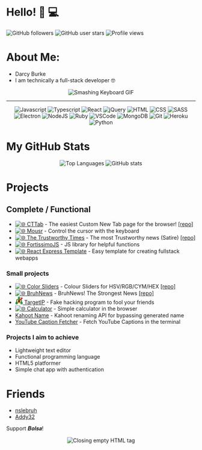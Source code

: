 # Hello! 🌊 💻

![GitHub followers](https://img.shields.io/github/followers/darccyy?style=flat-square) ![GitHub user stars](https://img.shields.io/github/stars/darccyy?style=flat-square) ![Profile views](https://komarev.com/ghpvc/?username=darccyy&style=flat-square&color=blue)

# About Me:

- Darcy Burke
- I am technically a full-stack developer 🤓

<div align="center">

![Smashing Keyboard GIF](https://media0.giphy.com/media/5xtDaryREtat7r2obvi/giphy.gif?cid=ecf05e47zkeipmvp7qyq05rh1ctacrme7zr1by10fdokdnnt&rid=giphy.gif&ct=s)

</div>

---

<!-- Languages / Tools -->

<div align="center">
  <img src="https://cdn.worldvectorlogo.com/logos/logo-javascript.svg" alt="Javascript" width=50 height=50/> <img src="https://cdn.worldvectorlogo.com/logos/typescript.svg" alt="Typescript" width=50 height=50/> <img src="https://cdn.worldvectorlogo.com/logos/react-2.svg" alt="React" width=50 height=50/> <img src="https://cdn.worldvectorlogo.com/logos/jquery-4.svg" alt="jQuery" width=50 width=50 height=50/> <img src="https://cdn.worldvectorlogo.com/logos/html-1.svg" alt="HTML" width=50 height=50/> <img src="https://cdn.worldvectorlogo.com/logos/css-3.svg" alt="CSS" width=50 height=50/> <img src="https://cdn.worldvectorlogo.com/logos/sass-1.svg" alt="SASS" width=50 height=50/> <img src="https://cdn.worldvectorlogo.com/logos/electron-1.svg" alt="Electron" width=50 height=50/> <img src="https://cdn.worldvectorlogo.com/logos/nodejs-1.svg" alt="NodeJS" width=50 height=50/> <img src="https://cdn.worldvectorlogo.com/logos/ruby.svg" alt="Ruby" width=50 height=50/> <img src="https://cdn.worldvectorlogo.com/logos/visual-studio-code-1.svg" alt="VSCode" width=50 height=50/> <img src="https://cdn.worldvectorlogo.com/logos/mongodb-icon-1.svg" alt="MongoDB" width=50 height=50/> <img src="https://cdn.worldvectorlogo.com/logos/git-icon.svg" alt="Git" width=50 height=50/> <img src="https://cdn.worldvectorlogo.com/logos/heroku-4.svg" alt="Heroku" width=50 height=50/> <img src="https://cdn.worldvectorlogo.com/logos/python-5.svg" alt="Python" width=50 height=50/>
</div>

# My GitHub Stats

<div align="center">

![Top Languages](https://github-readme-stats.vercel.app/api/top-langs/?username=darccyy&layout=compact&theme=radical) ![GitHub stats](https://github-readme-stats.vercel.app/api?username=darccyy&theme=radical)

</div>

# Projects

## Complete / Functional

- [<img alt="🌐" src="https://darccyy.github.io/cttab/image/icon/128.png" width=20 height=20 /> CTTab](https://darccyy.github.io/cttab) - The easiest Custom New Tab page for the browser! [[repo]](https://github.com/darccyy/cttab)
- [<img alt="🌐" src="https://raw.githubusercontent.com/darccyy/mousr/master/src/icon-active.png" width=20 height=20 /> Mousr](https://github.com/darccyy/mousr) - Control the cursor with the keyboard
- [<img alt="🌐" src="https://trustworthytimes.herokuapp.com/image/icon.png" width=20 height=20 /> The Trustworthy Times](https://trustworthytimes.herokuapp.com) - The most Trustworthy news (Satire) [[repo]](https://github.com/darccyy/trustworthytimes)
- [<img alt="🌐" src="https://fortissimojs.github.io/image/icon/white.png" width=20 height=20 /> FortissimoJS](https://github.com/fortissimojs/fortissimojs.github.io) - JS library for helpful functions
- [<img alt="🌐" src="" width=20 height=20 /> React Express Template](https://github.com/darccyy/react-express-template) - Easy template for creating fullstack webapps

### Small projects

- [<img alt="🌐" src="https://darccyy.github.io/color/favicon.png" width=20 height=20 /> Color Sliders](https://darccyy.github.io/color/) - Colour Sliders for HSV/RGB/CYM/HEX [[repo]](https://github.com/darccyy/color)
- [<img alt="🌐" src="https://bruh.news/favicon.png" width=20 height=20 /> BruhNews](https://bruh.news) - BruhNews! The Strongest News [[repo]](https://github.com/bruhnews/bruhnews.github.io)
- [<img alt="🌐" src="https://github.com/darccyy/targetip/raw/main/icon.png" width=20 height=20 /> TargetIP](https://github.com/darccyy/targetip) - Fake hacking program to fool your friends
- [<img alt="🌐" src="https://darccyy.github.io/calculator/favicon.png" width=20 height=20 /> Calculator](https://darccyy.github.io/calculator) - Simple calculator in the browser
- [Kahoot Name](https://github.com/darccyy/kahoot-name) - Kahoot renaming API for bypassing generated name
- [YouTube Caption Fetcher](https://github.com/darccyy/youtube-caption) - Fetch YouTube Captions in the terminal

### Projects I aim to achieve

- Lightweight text editor
- Functional programming language
- HTML5 platformer
- Simple chat app with authentication

# Friends

- [nslebruh](https://github.com/nslebruh)
- [Addy32](https://github.com/Addy32)

Support 𝑩𝒐𝒍𝒔𝒂!

<div align="center">

![Closing empty HTML tag](https://media3.giphy.com/media/MaI6BylfjAkDkfk4OC/giphy.gif?cid=ecf05e47b8pgakpqq75vo3aelwdi7ik9hfpqckeildfrpczh&rid=giphy.gif&ct=s)

</div>
